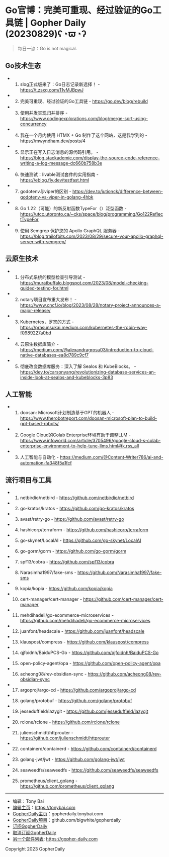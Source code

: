 # Go官博：完美可重现、经过验证的Go工具链 | Gopher Daily (20230829)ʕ◔ϖ◔ʔ

>每日一谚：Go is not magical.

## Go技术生态


- 1. slog正式版来了：Go日志记录新选择！ - https://t.zsxq.com/11vMJBpwJ

- 2. 完美可重现、经过验证的Go工具链 - https://go.dev/blog/rebuild

- 3. 使用并发实现归并排序 - https://www.codingexplorations.com/blog/merge-sort-using-concurrency

- 4. 我在一个月内使用 HTMX &#43; Go 制作了这个网站，这是我学到的 - https://mwyndham.dev/posts/4

- 5. 显示正在写入日志消息的源代码引用。 - https://blog.stackademic.com/display-the-source-code-reference-writing-a-log-message-dc660b758b3e

- 6. 快速测试：livable测试套件的实用指南 - https://eblog.fly.dev/testfast.html

- 7. godotenv与viper的区别 - https://dev.to/jutionck/difference-between-godotenv-vs-viper-in-golang-4hbk

- 8. Go 1.22（可能）的新反射函数TypeFor（）泛型函数 - https://utcc.utoronto.ca/~cks/space/blog/programming/Go122ReflectTypeFor

- 9. 使用 Semgrep 保护您的 Apollo GraphQL 服务器 - https://blog.trailofbits.com/2023/08/29/secure-your-apollo-graphql-server-with-semgrep/


## 云原生技术


- 1. 分布式系统的模型检查引导测试 - https://muratbuffalo.blogspot.com/2023/08/model-checking-guided-testing-for.html

- 2. notary项目宣布重大发布！ - https://www.cncf.io/blog/2023/08/28/notary-project-announces-a-major-release/

- 3. Kubernetes，罗宾的方式 - https://prasunsukai.medium.com/kubernetes-the-robin-way-f0989227a0bd

- 4. 云原生数据库简介 - https://medium.com/@alexandragrosu03/introduction-to-cloud-native-databases-ea8d789c9cf7

- 5. 彻底改变数据库服务：深入了解 Sealos 和 KubeBlocks。 - https://dev.to/carsonyang/revolutionizing-database-services-an-inside-look-at-sealos-and-kubeblocks-3p83


## 人工智能


- 1. doosan: Microsoft计划制造基于GPT的机器人 - https://www.therobotreport.com/doosan-microsoft-plan-to-build-gpt-based-robots/

- 2. Google Cloud的Colab Enterprise环境有助于调整LLM - https://www.infoworld.com/article/3705496/google-cloud-s-colab-enterprise-environment-to-help-tune-llms.html#tk.rss_all

- 3. 人工智能与自动化 - https://medium.com/@Content-Writer786/ai-and-automation-fa348f5a1fcf


## 流行项目与工具


- 1. netbirdio/netbird - https://github.com/netbirdio/netbird

- 2. go-kratos/kratos - https://github.com/go-kratos/kratos

- 3. avast/retry-go - https://github.com/avast/retry-go

- 4. hashicorp/terraform - https://github.com/hashicorp/terraform

- 5. go-skynet/LocalAI - https://github.com/go-skynet/LocalAI

- 6. go-gorm/gorm - https://github.com/go-gorm/gorm

- 7. spf13/cobra - https://github.com/spf13/cobra

- 8. Narasimha1997/fake-sms - https://github.com/Narasimha1997/fake-sms

- 9. kopia/kopia - https://github.com/kopia/kopia

- 10. cert-manager/cert-manager - https://github.com/cert-manager/cert-manager

- 11. mehdihadeli/go-ecommerce-microservices - https://github.com/mehdihadeli/go-ecommerce-microservices

- 12. juanfont/headscale - https://github.com/juanfont/headscale

- 13. klauspost/compress - https://github.com/klauspost/compress

- 14. qjfoidnh/BaiduPCS-Go - https://github.com/qjfoidnh/BaiduPCS-Go

- 15. open-policy-agent/opa - https://github.com/open-policy-agent/opa

- 16. acheong08/rev-obsidian-sync - https://github.com/acheong08/rev-obsidian-sync

- 17. argoproj/argo-cd - https://github.com/argoproj/argo-cd

- 18. golang/protobuf - https://github.com/golang/protobuf

- 19. jesseduffield/lazygit - https://github.com/jesseduffield/lazygit

- 20. rclone/rclone - https://github.com/rclone/rclone

- 21. julienschmidt/httprouter - https://github.com/julienschmidt/httprouter

- 22. containerd/containerd - https://github.com/containerd/containerd

- 23. golang-jwt/jwt - https://github.com/golang-jwt/jwt

- 24. seaweedfs/seaweedfs - https://github.com/seaweedfs/seaweedfs

- 25. prometheus/client_golang - https://github.com/prometheus/client_golang


----

- 编辑：Tony Bai
- [编辑主页](https://tonybai.com)：https://tonybai.com
- [GopherDaily主页](https://gopherdaily.tonybai.com)：gopherdaily.tonybai.com
- [GopherDaily项目](https://github.com/bigwhite/gopherdaily)：github.com/bigwhite/gopherdaily
- [订阅GopherDaily](https://gopherdaily.tonybai.com/subscribe)
- [取消订阅GopherDaily](https://gopherdaily.tonybai.com/unsubscribe)
- [另一个邮件列表](https://gopher-daily.com): https://gopher-daily.com

Copyright 2023 GopherDaily
